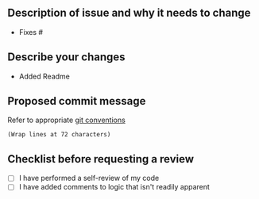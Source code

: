 ## Description of issue and why it needs to change
* Fixes #

## Describe your changes
* Added Readme

## Proposed commit message
Refer to appropriate [git conventions](https://se-education.org/guides/conventions/git.html)
```
(Wrap lines at 72 characters)
```

## Checklist before requesting a review
- [ ] I have performed a self-review of my code
- [ ] I have added comments to logic that isn't readily apparent
